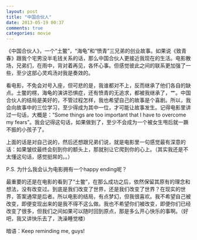 ```yaml
---
layout: post
title: "中国合伙人"
date: 2013-05-19 00:37
comments: true
categories: movie
---
```


《中国合伙人》，一个“土鳖”，“海龟”和“愤青”三兄弟的创业故事。如果说《致青春》跟我个宅男没半毛钱关系的话，那么中国合伙人更接近我现在的生活。电影散场，兄弟们，在雨中，背对着再见，各怀心事。但感觉彼此之间的联系更加强了一些，至少这部心灵鸡汤对我是奏效的。

看电影，不免会对号入座，但可悲的是，我谁都对不上，反而继承了他们各自的缺点。土鳖的楞，海龟的演讲恐惧症，还有愤青的无追求，都被我继承了，艹。中国合伙人的结局是美好的，不管过程怎样，我也希望自己的故事是个喜剧。所以，我会向故事中的三位学习，至少得成为其中一位，才可能让故事发生。记得电影里讲过一句话，大概是：“Some things are too important that I have to overcome my fears”。我会记得这句话，如果做到了，至少不会成为一个被女生甩后就一蹶不振的小孩子了。

上面的话是对自己说的，然后还想跟兄弟们说，就是电影里一句感觉最有深意的话：如果皱纹最终会刻到你的额头上，那就别让它爬到你的心上。（其实我还是不太懂这句话，感觉挺屌的。。）

P.S. 为什么我会认为电影拥有一个happy ending呢？

最重要的还是在电影的看到了“土鳖”，在那么成功之后，依然保留其原有的理念和想法，没有改变过。到底是我们改变了世界，还是我们改变了世界？在现实的世界，答案通常是后者。所以电影的结局，有点梦幻，但我很喜欢。我不希望自己被改变，即便变现出来的是我不得不这么做。我也不希望你们被改变，即便你们已经改变了很多，但我们之间如果可以随时回到原点，那是多么开心快乐的事啊。（好吧，我又讲快乐去了，洗澡睡觉楼）

暗语：Keep reminding me, guys!